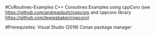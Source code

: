 #CoRoutines-Examples
C++ Coroutines Examples using cppCoro 
(see https://github.com/andreasbuhr/cppcoro and cppcoro library https://github.com/lewissbaker/cppcoro)


#Prerequisites:
Visual Studio (2019)
Conan package manager

